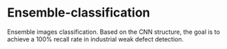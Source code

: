 # Ensemble-classification
Ensemble images classification. Based on the CNN structure, the goal is to achieve a 100% recall rate in industrial weak defect detection.
